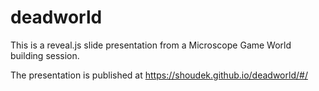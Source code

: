 # deadworld

This is a reveal.js slide presentation from a Microscope Game World building session.

The presentation is published at https://shoudek.github.io/deadworld/#/
